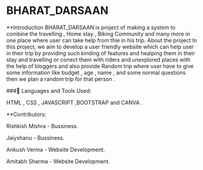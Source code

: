 # BHARAT_DARSAAN

**Introduction
BHARAT_DARSAAN is project of making a system to combine the travelling , Home stay , Biking Community and many more in one place where user can take help from thie in his trip.
About the project
In this project, we aim to develop a user friendly website which can help user in their trip by providing such kinding of features and healping them in their stay and travelling or conect them with riders and unexplored places with the help of bloggers and also provide Random trip where user have to give some information like budget , age , name , and some normal questions then we plan a random trip for that person .

###🚀 Languages and Tools Used:

 HTML , CSS , JAVASCRIPT ,BOOTSTRAP and CANVA . 


**Contributors:

Rishkish Mishra - Bussiness.

Jaiyshanu - Bussiness.

Ankush Verma - Website Development.

Amitabh Sharma - Website Development.
